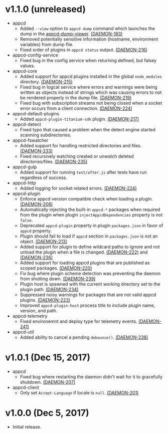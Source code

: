 # v1.1.0 (unreleased)

 * appcd
   - Added `--view` option to `appcd dump` command which launches the dump in the
     [appcd-dump-viewer](https://github.com/appcelerator/appcd-dump-viewer).
     [(DAEMON-183)](https://jira.appcelerator.org/browse/DAEMON-183)
   - Removed potentially sensitive information (hostname, environment variables) from dump file.
   - Fixed order of plugins in `appcd status` output.
     [(DAEMON-216)](https://jira.appcelerator.org/browse/DAEMON-216)
 * appcd-config-service
   - Fixed bug in the config service when returning defined, but falsey values.
 * appcd-core
   - Added support for appcd plugins installed in the global `node_modules` directory.
     [(DAEMON-215)](https://jira.appcelerator.org/browse/DAEMON-215)
   - Fixed bug in logcat service where errors and warnings were being written as objects instead of
     strings which was causing errors to not be rendered properly in the dump file.
	 [(DAEMON-219)](https://jira.appcelerator.org/browse/DAEMON-219)
   - Fixed bug with subscription streams not being closed when a socket error occurs from a client
     connection. [(DAEMON-224)](https://jira.appcelerator.org/browse/DAEMON-224)
 * appcd-default-plugins
   - Added `appcd-plugin-titanium-sdk` plugin.
     [(DAEMON-217)](https://jira.appcelerator.org/browse/DAEMON-217)
 * appcd-detect
   - Fixed typo that caused a problem when the detect engine started scanning subdirectories.
 * appcd-fswatcher
   - Added support for handling restricted directories and files.
     [(DAEMON-233)](https://jira.appcelerator.org/browse/DAEMON-233)
   - Fixed recursively watching created or unwatch deleted directories/files.
     [(DAEMON-235)](https://jira.appcelerator.org/browse/DAEMON-235)
 * appcd-gulp
   - Added support for running `test/after.js` after tests have run regardless of success.
 * appcd-http
   - Added logging for socket related errors.
    [(DAEMON-224)](https://jira.appcelerator.org/browse/DAEMON-224)
 * appcd-plugin
   - Enforce appcd version compatible check when loading a plugin.
     [(DAEMON-208)](https://jira.appcelerator.org/browse/DAEMON-208)
   - Automatically injecting the built-in `appcd-*` packages when required from the plugin when
     plugin `injectAppcdDependencies` property is not `false`.
   - Deprecated `appcd-plugin` property in plugin `packages.json` in favor of `appcd` property.
   - Plugin should fail to load if `appcd` section in `packages.json` is not an object.
     [(DAEMON-213)](https://jira.appcelerator.org/browse/DAEMON-213)
   - Added support for plugin to define wildcard paths to ignore and not unload the plugin when a
     file is changed. [(DAEMON-222)](https://jira.appcelerator.org/browse/DAEMON-222) and
	 [(DAEMON-236)](https://jira.appcelerator.org/browse/DAEMON-236)
   - Added support for loading appcd plugins that are published as scoped packages.
     [(DAEMON-220)](https://jira.appcelerator.org/browse/DAEMON-220)
   - Fix bug where plugin scheme detection was preventing the daemon from shutting down.
     [(DAEMON-239)](https://jira.appcelerator.org/browse/DAEMON-239)
   - Plugin host is spawned with the current working directory set to the plugin path.
     [(DAEMON-234)](https://jira.appcelerator.org/browse/DAEMON-234)
   - Suppressed noisy warnings for packages that are not valid appcd plugins.
     [(DAEMON-223)](https://jira.appcelerator.org/browse/DAEMON-223)
   - Improved `appcd-plugin-host` process title to include plugin name, version, and path.
 * appcd-telemetry
   - Fixed environemnt and deploy type for telemetry events.
     [(DAEMON-241)](https://jira.appcelerator.org/browse/DAEMON-241)
 * appcd-util
   - Added ability to cancel a pending `debounce()`.
     [(DAEMON-238)](https://jira.appcelerator.org/browse/DAEMON-238)

# v1.0.1 (Dec 15, 2017)

 * appcd
   - Fixed bug where restarting the daemon didn't wait for it to gracefully shutdown.
     [(DAEMON-207)](https://jira.appcelerator.org/browse/DAEMON-207)
 * appcd-client
   - Only set `Accept-Language` if locale is `null`.
     [(DAEMON-201)](https://jira.appcelerator.org/browse/DAEMON-201)

# v1.0.0 (Dec 5, 2017)

 - Initial release.

